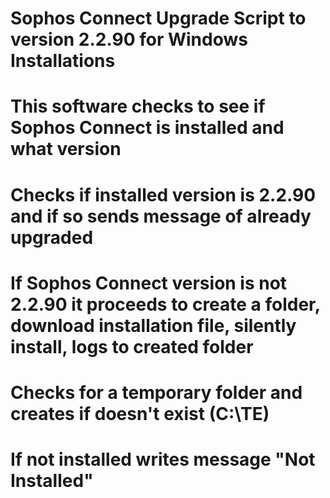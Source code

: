 # Sophos Connect Upgrade Script to version 2.2.90 for Windows Installations

# This software checks to see if Sophos Connect is installed and what version

# Checks if installed version is 2.2.90 and if so sends message of already upgraded

# If Sophos Connect version is not 2.2.90 it proceeds to create a folder, download installation file, silently install, logs to created folder

# Checks for a temporary folder and creates if doesn't exist (C:\TE)

# If not installed writes message "Not Installed"

